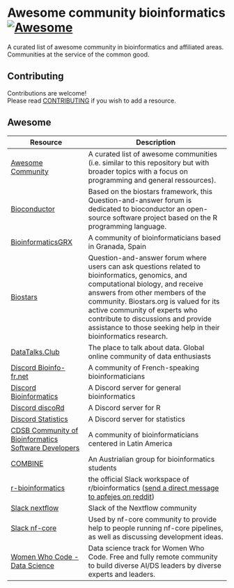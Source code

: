 # Awesome community bioinformatics [![Awesome](https://cdn.rawgit.com/sindresorhus/awesome/d7305f38d29fed78fa85652e3a63e154dd8e8829/media/badge.svg)](https://github.com/sindresorhus/awesome)

A curated list of awesome community in bioinformatics and affiliated areas.  
Communities at the service of the common good.

## Contributing

Contributions are welcome!  
Please read [CONTRIBUTING](./CONTRIBUTING.md) if you wish to add a resource.

## Awesome
| Resource | Description |
| --- | --- |
| [Awesome Community](https://github.com/bayandin/awesome-awesomeness) | A curated list of awesome communities (i.e. similar to this repository but with broader topics with a focus on programming and general ressources).
| [Bioconductor](https://support.bioconductor.org) | Based on the biostars framework, this Question-and-answer forum is dedicated to bioconductor an open-source software project based on the R programming language.
| [BioinformaticsGRX](https://bioinformaticsgrx.es/) | A community of bioinformaticians based in Granada, Spain
| [Biostars](https://www.biostars.org) | Question-and-answer forum where users can ask questions related to bioinformatics, genomics, and computational biology, and receive answers from other members of the community. Biostars.org is valued for its active community of experts who contribute to discussions and provide assistance to those seeking help in their bioinformatics research. 
| [DataTalks.Club](https://datatalks.club) | The place to talk about data. Global online community of data enthusiasts
| [Discord Bioinfo-fr.net](https://discord.gg/rETCvGftJK) | A community of French-speaking bioinformaticians
| [Discord Bioinformatics](https://discord.com/invite/3uxbPns) | A Discord server for general bioinformatics
| [Discord discoRd](https://discord.com/invite/3uxbPns) | A Discord server for R 
| [Discord Statistics](https://discord.gg/ZNsDTKk ) | A Discord server for statistics
| [CDSB Community of Bioinformatics Software Developers](https://comunidadbioinfo.github.io/) | A community of bioinformaticians centered in Latin America
| [COMBINE](https://combine.org.au/) | An Austrialian group for bioinformatics students
| [r-bioinformatics](https://www.reddit.com/r/bioinformatics/comments/7ndwm1/rbioinformatics_slack_channel_and_an_open_call/) | the official Slack workspace of r/bioinformatics ([send a direct message to apfejes on reddit](https://www.reddit.com/message/compose/?to=apfejes&subject=Request%20to%20join%20the%20r/bioinformatics%20Slack%20group&message=I%20would%20like%20to%20request%20to%20join%20the%20r/bioinformatics%20Slack%20group))
| [Slack nextflow](https://nextflow.slack.com/signup#/domain-signup) | Slack of the Nextflow community
| [Slack nf-core](https://nf-co.re/join/slack) | Used by nf-core community to provide help to people running nf-core pipelines, as well as discussing development ideas.
| [Women Who Code - Data Science](https://womenwhocode.com/network/datascience) | Data science track for Women Who Code. Free and fully remote community to build diverse AI/DS leaders by diverse experts and leaders.
